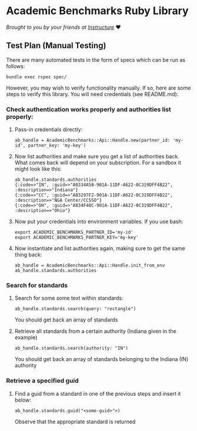 # Academic Benchmarks Ruby Library

_Brought to you by your friends at [Instructure](https://www.instructure.com/)_ :heart:

## Test Plan (Manual Testing)

There are many automated tests in the form of specs which can be run as follows:

    bundle exec rspec spec/

However, you may wish to verify functionality manually.  If so, here are some steps to verify this library.  You will need credentials (see README.md):


### Check authentication works properly and authorities list properly:

1. Pass-in credentials directly:

    ```
    ab_handle = AcademicBenchmarks::Api::Handle.new(partner_id: 'my-id', partner_key: 'my-key')
    ```

1. Now list authorities and make sure you get a list of authorities back.  What comes back will depend on your subscription.  For a sandbox it might look like this:

    ```
    ab_handle.standards.authorities
    {:code=>"IN", :guid=>"A8334A58-901A-11DF-A622-0C319DFF4B22", :description=>"Indiana"}
    {:code=>"CC", :guid=>"A83297F2-901A-11DF-A622-0C319DFF4B22", :description=>"NGA Center/CCSSO"}
    {:code=>"OH", :guid=>"A834F40C-901A-11DF-A622-0C319DFF4B22", :description=>"Ohio"}
    ```

1. Now put your credentials into environment variables.  If you use bash:

    ```
    export ACADEMIC_BENCHMARKS_PARTNER_ID='my-id'
    export ACADEMIC_BENCHMARKS_PARTNER_KEY='my-key'
    ```

1. Now instantiate and list authorities again, making sure to get the same thing back:

    ```
    ab_handle = AcademicBenchmarks::Api::Handle.init_from_env
    ab_handle.standards.authorities
    ```

### Search for standards

1. Search for some some text within standards:

    ```
    ab_handle.standards.search(query: "rectangle")
    ```

    You should get back an array of standards

1. Retrieve all standards from a certain authority (Indiana given in the example)

    ```
    ab_handle.standards.search(authority: "IN")
    ```

    You should get back an array of standards belonging to the Indiana (IN) authority

### Retrieve a specified guid

1. Find a guid from a standard in one of the previous steps and insert it below:

    ```
    ab_handle.standards.guid("<some-guid>">)
    ```

    Observe that the appropriate standard is returned
